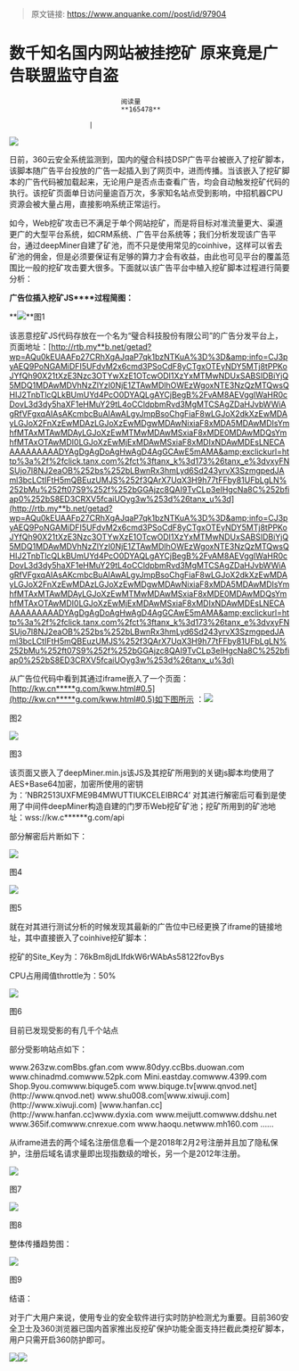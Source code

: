 > 原文链接: https://www.anquanke.com//post/id/97904 


# 数千知名国内网站被挂挖矿 原来竟是广告联盟监守自盗


                                阅读量   
                                **165478**
                            
                        |
                        
                                                                                    



[![](https://p2.ssl.qhimg.com/t017e63b283a5cd7104.jpg)](https://p2.ssl.qhimg.com/t017e63b283a5cd7104.jpg)

日前，360云安全系统监测到，国内的璧合科技DSP广告平台被嵌入了挖矿脚本，该脚本随广告平台投放的广告一起插入到了网页中，进而传播。当该嵌入了挖矿脚本的广告代码被加载起来，无论用户是否点击查看广告，均会自动触发挖矿代码的执行。该挖矿页面单日访问量逾百万次，多家知名站点受到影响，中招机器CPU资源会被大量占用，直接影响系统正常运行。

如今，Web挖矿攻击已不满足于单个网站挖矿，而是将目标对准流量更大、渠道更广的大型平台系统，如CRM系统、广告平台系统等；我们分析发现该广告平台，通过deepMiner自建了矿池，而不只是使用常见的coinhive，这样可以省去矿池的佣金，但是必须要保证有足够的算力才会有收益，由此也可见平台的覆盖范围比一般的挖矿攻击要大很多。下面就以该广告平台中植入挖矿脚本过程进行简要分析：

**广告位插入挖矿JS****过程简图：**

**[![](https://p5.ssl.qhimg.com/t01dd6eaa77bd021238.png)](https://p5.ssl.qhimg.com/t01dd6eaa77bd021238.png)**图1

该恶意挖矿JS代码存放在一个名为“璧合科技股份有限公司”的广告分发平台上，页面地址：[http://rtb.my**b.net/getad?wp=AQu0kEUAAFp27CRhXgAJqaP7qk1bzNTKuA%3D%3D&amp;info=CJ3pyAEQ9PoNGAMiDFI5UFdvM2x6cmd3PSoCdF8yCTgxOTEyNDY5MTj8tPPKoJYfQh90X21tXzE3Nzc3OTYwXzE1OTcwODI1XzYxMTMwNDUxSABSIDBiYjQ5MDQ1MDAwMDVhNzZlYzI0NjE1ZTAwMDlhOWEzWgoxNTE3NzQzMTQwsQHIJ2TnbTlcQLkBUmUYd4PcO0DYAQLgAYCjBegB%2FvAM8AEVggIWaHR0cDovL3d3dy5haXF1eHMuY29tL4oCCldpbmRvd3MgMTCSAgZDaHJvbWWiAgRfVFgxqAIAsAKcmbcBuAIAwALgyJmpBsoChgFiaF8wLGJoX2dkXzEwMDAyLGJoX2FnXzEwMDAzLGJoXzEwMDgwMDAwNixiaF8xMDA5MDAwMDIsYmhfMTAxMTAwMDAyLGJoXzEwMTMwMDAwMSxiaF8xMDE0MDAwMDQsYmhfMTAxOTAwMDI0LGJoXzEwMjExMDAwMSxiaF8xMDIxNDAwMDEsLNECAAAAAAAAAADYAgDgAgDoAgHwAgD4AgGCAwE5mAMA&amp;exclickurl=http%3a%2f%2fclick.tanx.com%2fct%3ftanx_k%3d173%26tanx_e%3dvxyFNSUjo7l8NJ2eaOB%252bs%252bLBwnRx3hmLyd6Sd243yrvX3SzmgpedJAml3bcLCtIFtH5mQBEuzUMJS%252f3QArX7UqX3H9h77tFFby81UFbLgLN%252bMu%252ft07S9%252f%252bGGAjzc8QAI9TvCLp3eIHgcNa8C%252bfiap0%252bS8ED3CRXV5fcaiUOyg3w%253d%26tanx_u%3d](http://rtb.my**b.net/getad?wp=AQu0kEUAAFp27CRhXgAJqaP7qk1bzNTKuA%3D%3D&amp;info=CJ3pyAEQ9PoNGAMiDFI5UFdvM2x6cmd3PSoCdF8yCTgxOTEyNDY5MTj8tPPKoJYfQh90X21tXzE3Nzc3OTYwXzE1OTcwODI1XzYxMTMwNDUxSABSIDBiYjQ5MDQ1MDAwMDVhNzZlYzI0NjE1ZTAwMDlhOWEzWgoxNTE3NzQzMTQwsQHIJ2TnbTlcQLkBUmUYd4PcO0DYAQLgAYCjBegB%2FvAM8AEVggIWaHR0cDovL3d3dy5haXF1eHMuY29tL4oCCldpbmRvd3MgMTCSAgZDaHJvbWWiAgRfVFgxqAIAsAKcmbcBuAIAwALgyJmpBsoChgFiaF8wLGJoX2dkXzEwMDAyLGJoX2FnXzEwMDAzLGJoXzEwMDgwMDAwNixiaF8xMDA5MDAwMDIsYmhfMTAxMTAwMDAyLGJoXzEwMTMwMDAwMSxiaF8xMDE0MDAwMDQsYmhfMTAxOTAwMDI0LGJoXzEwMjExMDAwMSxiaF8xMDIxNDAwMDEsLNECAAAAAAAAAADYAgDgAgDoAgHwAgD4AgGCAwE5mAMA&amp;exclickurl=http%3a%2f%2fclick.tanx.com%2fct%3ftanx_k%3d173%26tanx_e%3dvxyFNSUjo7l8NJ2eaOB%252bs%252bLBwnRx3hmLyd6Sd243yrvX3SzmgpedJAml3bcLCtIFtH5mQBEuzUMJS%252f3QArX7UqX3H9h77tFFby81UFbLgLN%252bMu%252ft07S9%252f%252bGGAjzc8QAI9TvCLp3eIHgcNa8C%252bfiap0%252bS8ED3CRXV5fcaiUOyg3w%253d%26tanx_u%3d)

从广告位代码中看到其通过iframe嵌入了一个页面：[http://kw.cn*****g.com/kww.html#0.5](http://kw.cn*****g.com/kww.html#0.5)如下图所示 ：[![](https://p5.ssl.qhimg.com/t01c552513602e0f069.png)](https://p5.ssl.qhimg.com/t01c552513602e0f069.png)

图2

[![](https://p2.ssl.qhimg.com/t01ab385cbeed852794.png)](https://p2.ssl.qhimg.com/t01ab385cbeed852794.png)

图3

该页面又嵌入了deepMiner.min.js该JS及其挖矿所用到的关键js脚本均使用了AES+Base64加密，加密所使用的密钥为：’NBR2513UXFME9B4MWUTTIUKCELEIBRC4’ 对其进行解密后可看到是使用了中间件deepMiner构造自建的门罗币Web挖矿矿池；挖矿所用到的矿池地址：wss://kw.c******g.com/api

部分解密后片断如下：

[![](https://p4.ssl.qhimg.com/t014616f83444baa0f7.png)](https://p4.ssl.qhimg.com/t014616f83444baa0f7.png)

图4

[![](https://p4.ssl.qhimg.com/t01b07f3fbf05a45def.png)](https://p4.ssl.qhimg.com/t01b07f3fbf05a45def.png)

图5

就在对其进行测试分析的时候发现其最新的广告位中已经更换了iframe的链接地址，其中直接嵌入了coinhive挖矿脚本：

挖矿的Site_Key为：76kBm8jdLIfdkW6rWAbAs58122fovBys

CPU占用阈值throttle为：50%

[![](https://p2.ssl.qhimg.com/t01ffb81341fb18b250.png)](https://p2.ssl.qhimg.com/t01ffb81341fb18b250.png)

图6



目前已发现受影的有几千个站点

部分受影响站点如下：
<td width="284">www.263zw.com</td><td width="284">Bbs.gfan.com</td>
<td width="284">www.80dyy.cc</td><td width="284">Bbs.duowan.com</td>
<td width="284">www.chinadmd.com</td><td width="284">www.52pk.com</td>
<td width="284">Mini.eastday.com</td><td width="284">www.4399.com</td>
<td width="284">Shop.9you.com</td><td width="284">www.biquge5.com</td>
<td width="284">www.biquge.tv</td><td width="284">[www.qnvod.net](http://www.qnvod.net)</td>
<td width="284">www.shu008.com</td><td width="284">[www.xiwuji.com](http://www.xiwuji.com)</td>
<td width="284">[www.hanfan.cc](http://www.hanfan.cc)</td><td width="284">www.dyxia.com</td>
<td width="284">www.meijutt.com</td><td width="284">www.ddshu.net</td>
<td width="284">www.365if.com</td><td width="284">www.cnrexue.com</td>
<td width="284">www.haoqu.net</td><td width="284">www.mh160.com</td>
<td colspan="2" width="568">……</td>

从iframe进去的两个域名注册信息看一个是2018年2月2号注册并且加了隐私保护，注册后域名请求量即出现指数级的增长，另一个是2012年注册。

[![](https://p3.ssl.qhimg.com/t0145fac1a37106caba.png)](https://p3.ssl.qhimg.com/t0145fac1a37106caba.png)

图7

[![](https://p1.ssl.qhimg.com/t01b7e1320874f352ab.png)](https://p1.ssl.qhimg.com/t01b7e1320874f352ab.png)

图8

整体传播趋势图：

[![](https://p2.ssl.qhimg.com/t012bb8d9420e4730d8.png)](https://p2.ssl.qhimg.com/t012bb8d9420e4730d8.png)

图9



结语：

对于广大用户来说，使用专业的安全软件进行实时防护检测尤为重要。目前360安全卫士及360浏览器已国内首家推出反挖矿保护功能全面支持拦截此类挖矿脚本，用户只需开启360防护即可。

[![](https://p3.ssl.qhimg.com/t01199fec53dc0bfc23.jpg)](https://p3.ssl.qhimg.com/t01199fec53dc0bfc23.jpg)[![](https://p2.ssl.qhimg.com/t017528afc875943211.jpg)](https://p2.ssl.qhimg.com/t017528afc875943211.jpg)

